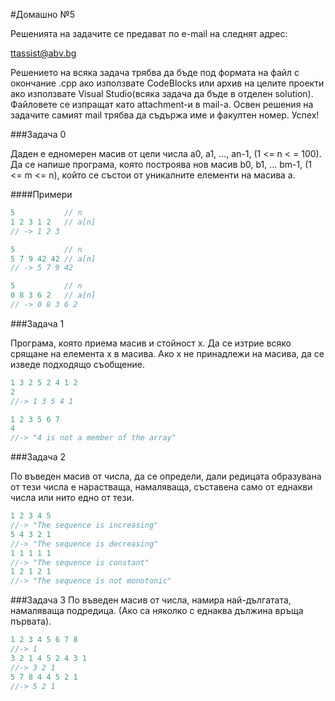 #Домашно №5

Решенията на задачите се предават по e-mail на следнят адрес:

ttassist@abv.bg

Решението на всяка задача трябва да бъде под формата на файл с окончание .cpp ако използвате CodeBlocks или архив на целите проекти ако използвате Visual Studio(всяка задача да бъде в отделен solution). Файловете се изпращат като attachment-и в mail-a. Освен решения на задачите самият mail трябва да съдържа име и факултен номер. Успех!

###Задача 0

Даден е едномерен масив от цели числа a0, a1, ..., an-1, (1 <= n < = 100). Да се напише програма, която построява нов масив b0, b1, ... bm-1, (1 <= m <= n), който се състои от уникалните елементи на масива a.

####Примери

```c++
5           // n
1 2 3 1 2   // a[n]
// -> 1 2 3

5           // n
5 7 9 42 42 // a[n]
// -> 5 7 9 42

5           // n
0 8 3 6 2   // a[n]
// -> 0 8 3 6 2
```

###Задача 1

Програма, която приема масив и стойност x. Да се изтрие всяко срящане на елемента x в масива. Ако x не принадлежи на масива, да се изведе подходящо съобщение.

```c++
1 3 2 5 2 4 1 2
2
//-> 1 3 5 4 1 

1 2 3 5 6 7
4
//-> "4 is not a member of the array"
```

###Задача 2

По въведен масив от числа, да се определи, дали редицата образувана от тези числа е нарастваща, намаляваща, съставена само от еднакви числа или нито едно от тези. 

```c++
1 2 3 4 5
//-> "The sequence is increasing"
5 4 3 2 1
//-> "The sequence is decreasing"
1 1 1 1 1 
//-> "The sequence is constant"
1 2 1 2 1
//-> "The sequence is not monotonic"
```

###Задача 3
По въведен масив от числа, намира най-дългатата, намаляваща подредица. (Ако са няколко с еднаква дължина връща първата).

```c++
1 2 3 4 5 6 7 8 
//-> 1
3 2 1 4 5 2 4 3 1
//-> 3 2 1
5 7 8 4 4 5 2 1
//-> 5 2 1

```

